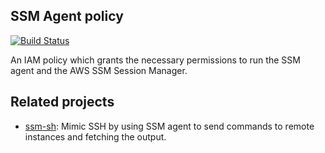 ## SSM Agent policy

[![Build Status](https://travis-ci.com/telia-oss/terraform-aws-ssm-agent-policy.svg?branch=master)](https://travis-ci.com/telia-oss/terraform-aws-ssm-agent-policy)

An IAM policy which grants the necessary permissions to run the SSM agent and the AWS SSM Session Manager.

## Related projects

- [ssm-sh](https://github.com/itsdalmo/ssm-sh): Mimic SSH by using SSM agent to send commands to remote instances and fetching the output.
